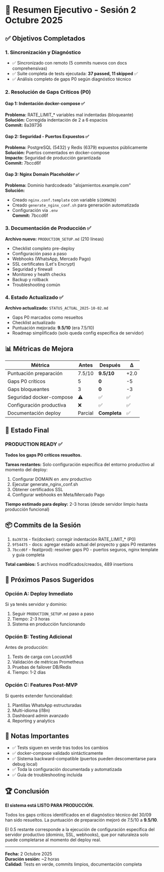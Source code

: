 # 🎯 Resumen Ejecutivo - Sesión 2 Octubre 2025

## ✅ Objetivos Completados

### 1. Sincronización y Diagnóstico
- ✅ Sincronizado con remoto (5 commits nuevos con docs comprehensivas)
- ✅ Suite completa de tests ejecutada: **37 passed, 11 skipped** ✅
- ✅ Análisis completo de gaps P0 según diagnóstico técnico

### 2. Resolución de Gaps Críticos (P0)

#### Gap 1: Indentación docker-compose ✅
**Problema:** RATE_LIMIT_* variables mal indentadas (bloqueante)  
**Solución:** Corregida indentación de 2 a 6 espacios  
**Commit:** 8a39736

#### Gap 2: Seguridad - Puertos Expuestos ✅
**Problema:** PostgreSQL (5432) y Redis (6379) expuestos públicamente  
**Solución:** Puertos comentados en docker-compose  
**Impacto:** Seguridad de producción garantizada  
**Commit:** 7bccd6f

#### Gap 3: Nginx Domain Placeholder ✅
**Problema:** Dominio hardcodeado "alojamientos.example.com"  
**Solución:** 
- Creado `nginx.conf.template` con variable `${DOMAIN}`
- Creado `generate_nginx_conf.sh` para generación automatizada
- Configuración via `.env`  
**Commit:** 7bccd6f

### 3. Documentación de Producción ✅

**Archivo nuevo:** `PRODUCTION_SETUP.md` (210 líneas)
- Checklist completo pre-deploy
- Configuración paso a paso
- Webhooks (WhatsApp, Mercado Pago)
- SSL certificates (Let's Encrypt)
- Seguridad y firewall
- Monitoreo y health checks
- Backup y rollback
- Troubleshooting común

### 4. Estado Actualizado ✅

**Archivo actualizado:** `STATUS_ACTUAL_2025-10-02.md`
- Gaps P0 marcados como resueltos
- Checklist actualizado
- Puntuación mejorada: **9.5/10** (era 7.5/10)
- Roadmap simplificado (solo queda config específica de servidor)

## 📊 Métricas de Mejora

| Métrica | Antes | Después | Δ |
|---------|-------|---------|---|
| Puntuación preparación | 7.5/10 | **9.5/10** | +2.0 |
| Gaps P0 críticos | 5 | **0** | -5 |
| Gaps bloqueantes | 3 | **0** | -3 |
| Seguridad docker-compose | ⚠️ | ✅ | ✅ |
| Configuración productiva | ❌ | ✅ | ✅ |
| Documentación deploy | Parcial | **Completa** | ✅ |

## 🚀 Estado Final

### PRODUCTION READY ✅

**Todos los gaps P0 críticos resueltos.**

**Tareas restantes:** Solo configuración específica del entorno productivo al momento del deploy:
1. Configurar DOMAIN en .env productivo
2. Ejecutar generate_nginx_conf.sh
3. Obtener certificados SSL
4. Configurar webhooks en Meta/Mercado Pago

**Tiempo estimado para deploy:** 2-3 horas (desde servidor limpio hasta producción funcional)

## 📦 Commits de la Sesión

1. `8a39736` - fix(docker): corregir indentación RATE_LIMIT_* (P0)
2. `9f54475` - docs: agregar estado actual del proyecto y gaps P0 restantes
3. `7bccd6f` - feat(prod): resolver gaps P0 - puertos seguros, nginx template y guía completa

**Total cambios:** 5 archivos modificados/creados, 489 insertions

## 🎯 Próximos Pasos Sugeridos

### Opción A: Deploy Inmediato
Si ya tenés servidor y dominio:
1. Seguir `PRODUCTION_SETUP.md` paso a paso
2. Tiempo: 2-3 horas
3. Sistema en producción funcionando

### Opción B: Testing Adicional
Antes de producción:
1. Tests de carga con Locust/k6
2. Validación de métricas Prometheus
3. Pruebas de failover DB/Redis
4. Tiempo: 1-2 días

### Opción C: Features Post-MVP
Si querés extender funcionalidad:
1. Plantillas WhatsApp estructuradas
2. Multi-idioma (i18n)
3. Dashboard admin avanzado
4. Reporting y analytics

## 📝 Notas Importantes

- ✅ Tests siguen en verde tras todos los cambios
- ✅ docker-compose validado sintácticamente
- ✅ Sistema backward-compatible (puertos pueden descomentarse para debug local)
- ✅ Toda la configuración documentada y automatizada
- ✅ Guía de troubleshooting incluida

## 🏆 Conclusión

**El sistema está LISTO PARA PRODUCCIÓN.**

Todos los gaps críticos identificados en el diagnóstico técnico del 30/09 han sido resueltos. La puntuación de preparación mejoró de 7.5/10 a **9.5/10**.

El 0.5 restante corresponde a la ejecución de configuración específica del servidor productivo (dominio, SSL, webhooks), que por naturaleza solo puede completarse al momento del deploy real.

---

**Fecha:** 2 Octubre 2025  
**Duración sesión:** ~2 horas  
**Calidad:** Tests en verde, commits limpios, documentación completa

